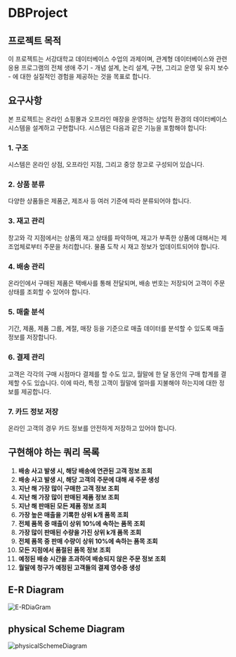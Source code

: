 # DBProject

## 프로젝트 목적
이 프로젝트는 서강대학교 데이터베이스 수업의 과제이며, 관계형 데이터베이스와 관련 응용 프로그램의 전체 생애 주기 - 개념 설계, 논리 설계, 구현, 그리고 운영 및 유지 보수 - 에 대한 실질적인 경험을 제공하는 것을 목표로 합니다.

## 요구사항
본 프로젝트는 온라인 쇼핑몰과 오프라인 매장을 운영하는 상업적 환경의 데이터베이스 시스템을 설계하고 구현합니다. 시스템은 다음과 같은 기능을 포함해야 합니다:

### 1. 구조
시스템은 온라인 상점, 오프라인 지점, 그리고 중앙 창고로 구성되어 있습니다.

### 2. 상품 분류
다양한 상품들은 제품군, 제조사 등 여러 기준에 따라 분류되어야 합니다.

### 3. 재고 관리
창고와 각 지점에서는 상품의 재고 상태를 파악하며, 재고가 부족한 상품에 대해서는 제조업체로부터 주문을 처리합니다. 물품 도착 시 재고 정보가 업데이트되어야 합니다.

### 4. 배송 관리
온라인에서 구매된 제품은 택배사를 통해 전달되며, 배송 번호는 저장되어 고객이 주문 상태를 조회할 수 있어야 합니다.

### 5. 매출 분석
기간, 제품, 제품 그룹, 계절, 매장 등을 기준으로 매출 데이터를 분석할 수 있도록 매출 정보를 저장합니다.

### 6. 결제 관리
고객은 각각의 구매 시점마다 결제를 할 수도 있고, 월말에 한 달 동안의 구매 합계를 결제할 수도 있습니다. 이에 따라, 특정 고객이 월말에 얼마를 지불해야 하는지에 대한 정보를 제공합니다.

### 7. 카드 정보 저장
온라인 고객의 경우 카드 정보를 안전하게 저장하고 있어야 합니다.

## 구현해야 하는 쿼리 목록

1. **배송 사고 발생 시, 해당 배송에 연관된 고객 정보 조회**
2. **배송 사고 발생 시, 해당 고객의 주문에 대해 새 주문 생성**
3. **지난 해 가장 많이 구매한 고객 정보 조회**
4. **지난 해 가장 많이 판매된 제품 정보 조회**
5. **지난 해 판매된 모든 제품 정보 조회**
6. **가장 높은 매출을 기록한 상위 k개 품목 조회**
7. **전체 품목 중 매출이 상위 10%에 속하는 품목 조회**
8. **가장 많이 판매된 수량을 가진 상위 k개 품목 조회**
9. **전체 품목 중 판매 수량이 상위 10%에 속하는 품목 조회**
10. **모든 지점에서 품절된 품목 정보 조회**
11. **예정된 배송 시간을 초과하여 배송되지 않은 주문 정보 조회**
12. **월말에 청구가 예정된 고객들의 결제 영수증 생성**


## E-R Diagram
![E-RDiaGram](https://github.com/kimcider/DBProject/assets/105146508/ee021d20-08c8-4e7e-84be-a5a00b418811)

## physical Scheme Diagram
![physicalSchemeDiagram](https://github.com/kimcider/DBProject/assets/105146508/723c8c46-7e85-4338-87ce-b8bea4181826)



